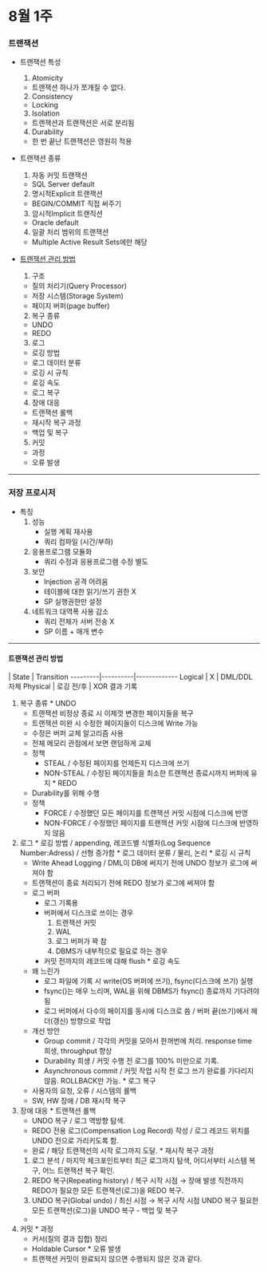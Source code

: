 # 8월 1주
### 트랜잭션
  * 트랜잭션 특성
    1. Atomicity
      - 트랜잭션 하나가 쪼개질 수 없다.
    2. Consistency
      - Locking
    3. Isolation
      - 트랜잭션과 트랜잭션은 서로 분리됨
    4. Durability
      - 한 번 끝난 트랜잭션은 영원히 적용

  * 트랜잭션 종류
    1. 자동 커밋 트랜잭션
      - SQL Server default
    2. 명시적Explicit 트랜잭션
      - BEGIN/COMMIT 직접 써주기
    3. 암시적Implicit 트랜직션
      - Oracle default
    4. 일괄 처리 범위의 트랜잭션
      - Multiple Active Result Sets에만 해당

  * [트랜잭션 관리 방법](http://d2.naver.com/helloworld/407507)
    1. 구조
      - 질의 처리기(Query Processor)
      - 저장 시스템(Storage System)
      - 페이지 버퍼(page buffer)

    2. 복구 종류
      - UNDO
      - REDO

    3. 로그
      - 로깅 방법
      - 로그 데이터 분류
      - 로깅 시 규칙
      - 로깅 속도
      - 로그 복구

    4. 장애 대응
      - 트랜잭션 롤백
      - 재시작 복구 과정
      - 백업 및 복구

    5. 커밋
      - 과정
      - 오류 발생

---
### 저장 프로시저
  * 특징
    1. 성능
        - 실행 계획 재사용
        - 쿼리 컴파일 (시간/부하)
    2. 응용프로그램 모듈화
        - 쿼리 수정과 응용프로그램 수정 별도
    3. 보안
        - Injection 공격 어려움
        - 테이블에 대한 읽기/쓰기 권한 X
        - SP 실행권한만 설정
    4. 네트워크 대역폭 사용 감소
        - 쿼리 전체가 서버 전송 X
        - SP 이름 + 매개 변수

---
#### 트랜잭션 관리 방법

 | State  | Transition
---------|----------|-------------
Logical  | X        | DML/DDL 자체
Physical | 로깅 전/후 | XOR 결과 기록

  1. 복구 종류
    * UNDO
      - 트랜잭션 비정상 종료 시 이제껏 변경한 페이지들을 복구
      - 트랜잭션 미완 시 수정한 페이지들이 디스크에 Write 가능
      - 수정은 버퍼 교체 알고리즘 사용
      - 전체 메모리 관점에서 보면 랜덤하게 교체
      - 정책
        - STEAL / 수정된 페이지를 언제든지 디스크에 쓰기
        - NON-STEAL / 수정된 페이지들을 최소한 트랜잭션 종료시까지 버퍼에 유지
    * REDO
      - Durability를 위해 수행
      - 정책
        - FORCE / 수정했던 모든 페이지를 트랜잭션 커밋 시점에 디스크에 반영
        - NON-FORCE / 수정했던 페이지를 트랜잭션 커밋 시점에 디스크에 반영하지 않음
  2. 로그
    * 로깅 방법 / appending, 레코드별 식별자(Log Sequence Number:Adress) / 선형 증가함
    * 로그 데이터 분류 / 물리, 논리
    * 로깅 시 규칙
      - Write Ahead Logging / DML이 DB에 써지기 전에 UNDO 정보가 로그에 써져야 함
      - 트랜잭션이 종료 처리되기 전에 REDO 정보가 로그에 써져야 함
      - 로그 버퍼
        - 로그 기록용
        - 버퍼에서 디스크로 쓰이는 경우
          1. 트랜잭션 커밋
          2. WAL
          3. 로그 버퍼가 꽉 참
          4. DBMS가 내부적으로 필요로 하는 경우
        - 커밋 전까지의 레코드에 대해 flush
    * 로깅 속도
      - 왜 느린가
        - 로그 파일에 기록 시 write(OS 버퍼에 쓰기), fsync(디스크에 쓰기) 실행
        - fsync()는 매우 느리며, WAL을 위해 DBMS가 fsync() 종료까지 기다려야 됨
        - 로그 버퍼에서 다수의 페이지를 동시에 디스크로 씀 / 버퍼 끝(쓰기)에서 헤더(갱신) 방향으로 작업
      - 개선 방안
        - Group commit / 각각의 커밋을 모아서 한꺼번에 처리. response time 희생, throughput 향상
        - Durability 희생 / 커밋 수행 전 로그를 100% 미만으로 기록.
        - Asynchronous commit / 커밋 작업 시작 전 로그 쓰기 완료를 기다리지 않음. ROLLBACK만 가능.
    * 로그 복구
      - 사용자의 요청, 오류 / 시스템의 롤백
      - SW, HW 장애 / DB 재시작 복구
  3. 장애 대응
    * 트랜잭션 롤백
      - UNDO 복구 / 로그 역방향 탐색.
      - REDO 전용 로그(Compensation Log Record) 작성 / 로그 레코드 위치를 UNDO 전으로 가리키도록 함.
      - 완료 / 해당 트랜잭션의 시작 로그까지 도달.
    * 재시작 복구 과정
      1. 로그 분석 / 마지막 체크포인트부터 최근 로그까지 탐색, 어디서부터 시스템 복구, 어느 트랜잭션 복구 확인.
      2. REDO 복구(Repeating history) / 복구 시작 시점 → 장애 발생 직전까지 REDO가 필요한 모든 트랜잭션(로그)을 REDO 복구.
      3. UNDO 복구(Global undo) / 최신 시점 → 복구 시작 시점 UNDO 복구 필요한 모든 트랜잭션(로그)을 UNDO 복구
    - 백업 및 복구
        -
  4. 커밋
    * 과정
      - 커서(질의 결과 집합) 정리
      - Holdable Cursor
    * 오류 발생
      - 트랜잭션 커밋이 완료되지 않으면 수행되지 않은 것과 같다.
